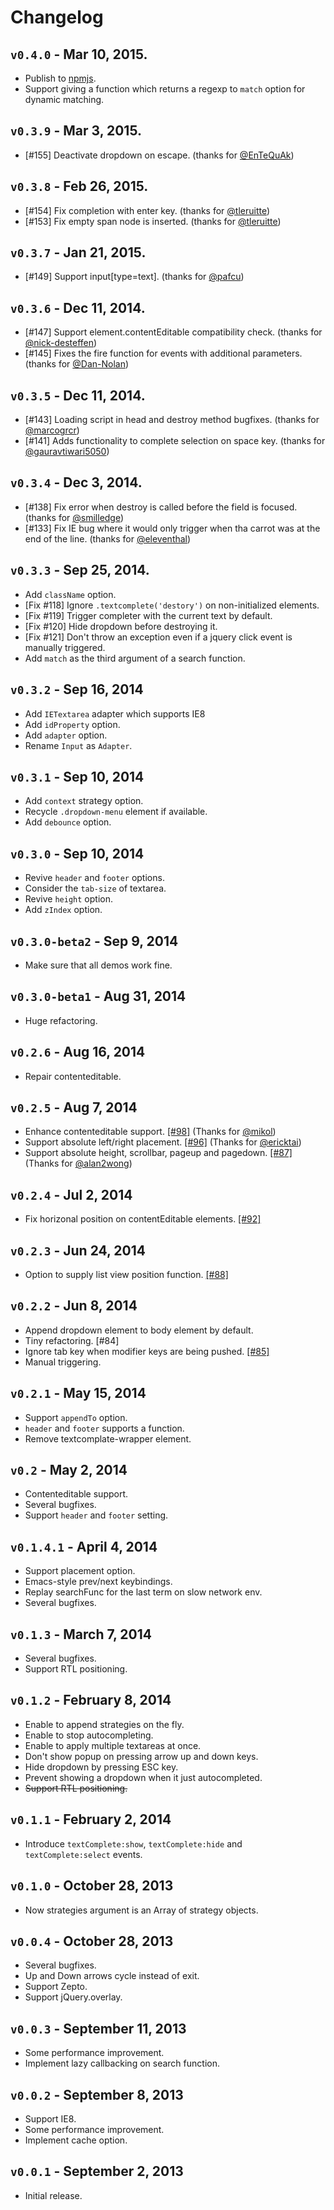 # Changelog

## `v0.4.0` - Mar 10, 2015.

- Publish to [npmjs](https://www.npmjs.com/package/jquery-textcomplete).
- Support giving a function which returns a regexp to `match` option for dynamic matching.

## `v0.3.9` - Mar 3, 2015.

- [#155] Deactivate dropdown on escape. (thanks for [@EnTeQuAk](https://github.com/EnTeQuAk))

## `v0.3.8` - Feb 26, 2015.

- [#154] Fix completion with enter key. (thanks for [@tleruitte](https://github.com/tleruitte))
- [#153] Fix empty span node is inserted. (thanks for [@tleruitte](https://github.com/tleruitte))

## `v0.3.7` - Jan 21, 2015.

- [#149] Support input[type=text]. (thanks for [@pafcu](https://github.com/pafcu))

## `v0.3.6` - Dec 11, 2014.

- [#147] Support element.contentEditable compatibility check. (thanks for [@nick-desteffen](https://github.com/nick-desteffen))
- [#145] Fixes the fire function for events with additional parameters. (thanks for [@Dan-Nolan](https://github.com/Dan-Nolan))

## `v0.3.5` - Dec 11, 2014.

- [#143] Loading script in head and destroy method bugfixes. (thanks for [@marcogrcr](https://github.com/marcogrcr))
- [#141] Adds functionality to complete selection on space key. (thanks for [@gauravtiwari5050](https://github.com/gauravtiwari5050))

## `v0.3.4` - Dec 3, 2014.

- [#138] Fix error when destroy is called before the field is focused. (thanks for [@smilledge](https://github.com/smilledge))
- [#133] Fix IE bug where it would only trigger when tha carrot was at the end of the line. (thanks for [@eleventhal](https://github.com/eleventhal))

## `v0.3.3` - Sep 25, 2014.

- Add `className` option.
- [Fix #118] Ignore `.textcomplete('destory')` on non-initialized elements.
- [Fix #119] Trigger completer with the current text by default.
- [Fix #120] Hide dropdown before destroying it.
- [Fix #121] Don't throw an exception even if a jquery click event is manually triggered.
- Add `match` as the third argument of a search function.

## `v0.3.2` - Sep 16, 2014

- Add `IETextarea` adapter which supports IE8
- Add `idProperty` option.
- Add `adapter` option.
- Rename `Input` as `Adapter`.

## `v0.3.1` - Sep 10, 2014

- Add `context` strategy option.
- Recycle `.dropdown-menu` element if available.
- Add `debounce` option.

## `v0.3.0` - Sep 10, 2014

- Revive `header` and `footer` options.
- Consider the `tab-size` of textarea.
- Revive `height` option.
- Add `zIndex` option.

## `v0.3.0-beta2` - Sep 9, 2014

- Make sure that all demos work fine.

## `v0.3.0-beta1` - Aug 31, 2014

- Huge refactoring.

## `v0.2.6` - Aug 16, 2014

- Repair contenteditable.

## `v0.2.5` - Aug 7, 2014

- Enhance contenteditable support. [[#98]](https://github.com/yuku-t/jquery-textcomplete/pull/98) (Thanks for [@mikol](https://github.com/mikol))
- Support absolute left/right placement. [[#96]](https://github.com/yuku-t/jquery-textcomplete/pull/96) (Thanks for [@ericktai](https://github.com/ericktai))
- Support absolute height, scrollbar, pageup and pagedown. [[#87]](https://github.com/yuku-t/jquery-textcomplete/pull/87) (Thanks for [@alan2wong](https://github.com/alan2wong))

## `v0.2.4` - Jul 2, 2014

- Fix horizonal position on contentEditable elements. [[#92]](https://github.com/yuku-t/jquery-textcomplete/pull/92)

## `v0.2.3` - Jun 24, 2014

- Option to supply list view position function. [[#88]](https://github.com/yuku-t/jquery-textcomplete/pull/88)

## `v0.2.2` - Jun 8, 2014 

- Append dropdown element to body element by default.
- Tiny refactoring. [#84]
- Ignore tab key when modifier keys are being pushed. [[#85]](https://github.com/yuku-t/jquery-textcomplete/pull/85)
- Manual triggering.

## `v0.2.1` - May 15, 2014

- Support `appendTo` option.
- `header` and `footer` supports a function.
- Remove textcomplate-wrapper element.

## `v0.2` - May 2, 2014

- Contenteditable support.
- Several bugfixes.
- Support `header` and `footer` setting.

## `v0.1.4.1` - April 4, 2014

- Support placement option.
- Emacs-style prev/next keybindings.
- Replay searchFunc for the last term on slow network env.
- Several bugfixes.

## `v0.1.3` - March 7, 2014

- Several bugfixes.
- Support RTL positioning.

## `v0.1.2` - February 8, 2014

- Enable to append strategies on the fly.
- Enable to stop autocompleting.
- Enable to apply multiple textareas at once.
- Don't show popup on pressing arrow up and down keys.
- Hide dropdown by pressing ESC key.
- Prevent showing a dropdown when it just autocompleted.
- ~~Support RTL positioning.~~

## `v0.1.1` - February 2, 2014

- Introduce `textComplete:show`, `textComplete:hide` and `textComplete:select` events.

## `v0.1.0` - October 28, 2013

- Now strategies argument is an Array of strategy objects.

## `v0.0.4` - October 28, 2013

- Several bugfixes.
- Up and Down arrows cycle instead of exit.
- Support Zepto.
- Support jQuery.overlay.

## `v0.0.3` - September 11, 2013

- Some performance improvement.
- Implement lazy callbacking on search function.

## `v0.0.2` - September 8, 2013

- Support IE8.
- Some performance improvement.
- Implement cache option.

## `v0.0.1` - September 2, 2013

- Initial release.
